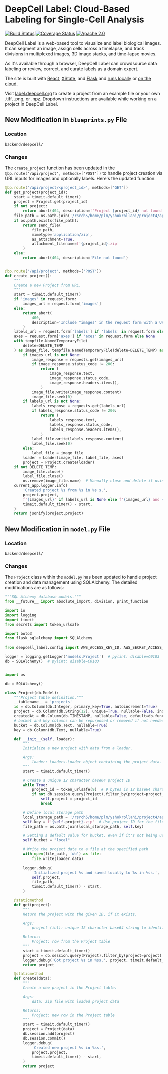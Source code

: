 # DeepCell Label: Cloud-Based Labeling for Single-Cell Analysis

[![Build Status](https://github.com/vanvalenlab/deepcell-label/workflows/tests/badge.svg)](https://github.com/vanvalenlab/deepcell-label/actions)
[![Coverage Status](https://coveralls.io/repos/github/vanvalenlab/deepcell-label/badge.svg?branch=main)](https://coveralls.io/github/vanvalenlab/deepcell-label?branch=main)
[![Apache 2.0](https://img.shields.io/badge/License-Apache%202.0-blue.svg)](https://github.com/vanvalenlab/deepcell-label/blob/main/LICENSE)

DeepCell Label is a web-based tool to visualize and label biological images. It can segment an image, assign cells across a timelapse, and track divisions in multiplexed images, 3D image stacks, and time-lapse movies.

As it's available through a browser, DeepCell Label can crowdsource data labeling or review, correct, and curate labels as a domain expert.

The site is built with [React](https://reactjs.org/), [XState](https://xstate.js.org/docs/), and [Flask](https://flask.palletsprojects.com/en/2.0.x/) and [runs locally](/documentation/LOCAL_USE.md) or [on the cloud](/documentation/DEPLOYMENT.md).

Visit [label.deepcell.org](https://label.deepcell.org) to create a project from an example file or your own .tiff, .png, or .npz. Dropdown instructions are available while working on a project in DeepCell Label.

## New Modification in `blueprints.py` File

### Location
`backend/deepcell/`

### Changes
The `create_project` function has been updated in the `@bp.route('/api/project', methods=['POST'])` to handle project creation via URL inputs for images and optionally labels. Here's the updated function:

```python
@bp.route('/api/project/<project_id>', methods=['GET'])
def get_project(project_id):
    start = timeit.default_timer()
    project = Project.get(project_id)
    if not project:
        return abort(404, description=f'Project {project_id} not found')
    file_path = os.path.join('/rsrch5/home/plm/yshokrollahi/project4/apps/deepcell-label/backend', f'{project_id}.zip')  # Local path for files
    if os.path.exists(file_path):
        return send_file(
            file_path,
            mimetype='application/zip',
            as_attachment=True,
            attachment_filename=f'{project_id}.zip'
        )
    else:
        return abort(404, description='File not found')


@bp.route('/api/project', methods=['POST'])
def create_project():
    """
    Create a new Project from URL.
    """
    start = timeit.default_timer()
    if 'images' in request.form:
        images_url = request.form['images']
    else:
        return abort(
            400,
            description='Include "images" in the request form with a URL to download the project data.',
        )
    labels_url = request.form['labels'] if 'labels' in request.form else None
    axes = request.form['axes'] if 'axes' in request.form else None
    with tempfile.NamedTemporaryFile(
        delete=DELETE_TEMP
    ) as image_file, tempfile.NamedTemporaryFile(delete=DELETE_TEMP) as label_file:
        if images_url is not None:
            image_response = requests.get(images_url)
            if image_response.status_code != 200:
                return (
                    image_response.text,
                    image_response.status_code,
                    image_response.headers.items(),
                )
            image_file.write(image_response.content)
            image_file.seek(0)
        if labels_url is not None:
            labels_response = requests.get(labels_url)
            if labels_response.status_code != 200:
                return (
                    labels_response.text,
                    labels_response.status_code,
                    labels_response.headers.items(),
                )
            label_file.write(labels_response.content)
            label_file.seek(0)
        else:
            label_file = image_file
        loader = Loader(image_file, label_file, axes)
        project = Project.create(loader)
    if not DELETE_TEMP:
        image_file.close()
        label_file.close()
        os.remove(image_file.name)  # Manually close and delete if using Windows
    current_app.logger.info(
        'Created project %s from %s in %s s.',
        project.project,
        f'{images_url}' if labels_url is None else f'{images_url} and {labels_url}',
        timeit.default_timer() - start,
    )
    return jsonify(project.project)

```

## New Modification in `model.py` File

### Location
`backend/deepcell/`

### Changes
The `Project` class within the `model.py` has been updated to handle project creation and data management using SQLAlchemy. The detailed modifications are as follows:

```python
"""SQL Alchemy database models."""
from __future__ import absolute_import, division, print_function

import io
import logging
import timeit
from secrets import token_urlsafe

import boto3
from flask_sqlalchemy import SQLAlchemy

from deepcell_label.config import AWS_ACCESS_KEY_ID, AWS_SECRET_ACCESS_KEY, S3_BUCKET

logger = logging.getLogger('models.Project')  # pylint: disable=C0103
db = SQLAlchemy()  # pylint: disable=C0103


import os

db = SQLAlchemy()

class Project(db.Model):
    """Project table definition."""
    __tablename__ = 'projects'
    id = db.Column(db.Integer, primary_key=True, autoincrement=True)
    project = db.Column(db.String(12), unique=True, nullable=False, index=True)
    createdAt = db.Column(db.TIMESTAMP, nullable=False, default=db.func.now())
    # bucket and key columns can be repurposed or removed if not needed
    bucket = db.Column(db.Text, nullable=True)
    key = db.Column(db.Text, nullable=True)

    def __init__(self, loader):
        """
        Initialize a new project with data from a loader.

        Args:
            loader: Loaders.Loader object containing the project data.
        """
        start = timeit.default_timer()

        # Create a unique 12 character base64 project ID
        while True:
            project_id = token_urlsafe(9)  # 9 bytes is 12 base64 characters
            if not db.session.query(Project).filter_by(project=project_id).first():
                self.project = project_id
                break

        # Define local storage path
        local_storage_path = '/rsrch5/home/plm/yshokrollahi/project4/apps/deepcell-label/backend'
        self.key = f'{self.project}.zip'  # Use project ID for the filename
        file_path = os.path.join(local_storage_path, self.key)

        # Setting a default value for bucket, even if it's not being used
        self.bucket = "local"

        # Write the project data to a file at the specified path
        with open(file_path, 'wb') as file:
            file.write(loader.data)

        logger.debug(
            'Initialized project %s and saved locally to %s in %ss.',
            self.project,
            file_path,
            timeit.default_timer() - start,
        )

    @staticmethod
    def get(project):
        """
        Return the project with the given ID, if it exists.

        Args:
            project (int): unique 12 character base64 string to identify project

        Returns:
            Project: row from the Project table
        """
        start = timeit.default_timer()
        project = db.session.query(Project).filter_by(project=project).first()
        logger.debug('Got project %s in %ss.', project, timeit.default_timer() - start)
        return project

    @staticmethod
    def create(data):
        """
        Create a new project in the Project table.

        Args:
            data: zip file with loaded project data

        Returns:
            Project: new row in the Project table
        """
        start = timeit.default_timer()
        project = Project(data)
        db.session.add(project)
        db.session.commit()
        logger.debug(
            'Created new project %s in %ss.',
            project.project,
            timeit.default_timer() - start,
        )
        return project

